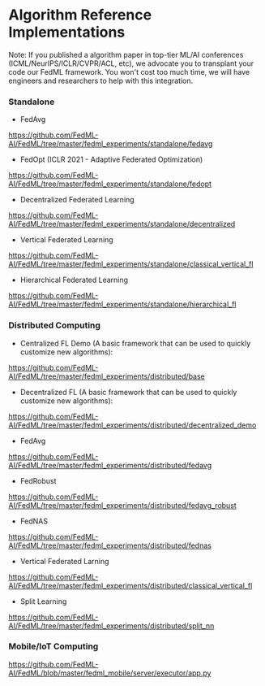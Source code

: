 # Algorithm Reference Implementations

Note: If you published a algorithm paper in top-tier ML/AI conferences (ICML/NeurIPS/ICLR/CVPR/ACL, etc), we advocate you to transplant your code our FedML framework.
You won't cost too much time, we will have engineers and researchers to help with this integration.

### Standalone

- FedAvg

https://github.com/FedML-AI/FedML/tree/master/fedml_experiments/standalone/fedavg

- FedOpt (ICLR 2021 - Adaptive Federated Optimization)

https://github.com/FedML-AI/FedML/tree/master/fedml_experiments/standalone/fedopt

- Decentralized Federated Learning

https://github.com/FedML-AI/FedML/tree/master/fedml_experiments/standalone/decentralized

- Vertical Federated Learning

https://github.com/FedML-AI/FedML/tree/master/fedml_experiments/standalone/classical_vertical_fl

- Hierarchical Federated Learning

https://github.com/FedML-AI/FedML/tree/master/fedml_experiments/standalone/hierarchical_fl

### Distributed Computing

- Centralized FL Demo (A basic framework that can be used to quickly customize new algorithms):

https://github.com/FedML-AI/FedML/tree/master/fedml_experiments/distributed/base

- Decentralized FL (A basic framework that can be used to quickly customize new algorithms):

https://github.com/FedML-AI/FedML/tree/master/fedml_experiments/distributed/decentralized_demo

- FedAvg

https://github.com/FedML-AI/FedML/tree/master/fedml_experiments/distributed/fedavg

- FedRobust

https://github.com/FedML-AI/FedML/tree/master/fedml_experiments/distributed/fedavg_robust

- FedNAS

https://github.com/FedML-AI/FedML/tree/master/fedml_experiments/distributed/fednas

- Vertical Federated Larning

https://github.com/FedML-AI/FedML/tree/master/fedml_experiments/distributed/classical_vertical_fl

- Split Learning

https://github.com/FedML-AI/FedML/tree/master/fedml_experiments/distributed/split_nn

### Mobile/IoT Computing

https://github.com/FedML-AI/FedML/blob/master/fedml_mobile/server/executor/app.py
